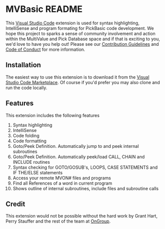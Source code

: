 # MVBasic README

This [Visual Studio Code](https://code.visualstudio.com/) extension is used for syntax highlighting, IntelliSense and program formating for PickBasic code development. We hope this project to sparks a sense of community involvement and action within the MultiValue and Pick Database space and if that is exciting to you, we'd love to have you help out! Please see our [Contribution Guidelines](www.blah.com) and [Code of Conduct](https://github.com/mvextensions/.github/blob/master/CODE_OF_CONDUCT.md) for more information.

## Installation

The easiest way to use this extension is to download it from the [Visual Studio Code Marketplace](https://marketplace.visualstudio.com/vscode). Of course if you'd prefer you may also clone and run the code locally.

## Features

This extension includes the following features

1. Syntax highlighting
2. IntelliSense
3. Code folding
4. Code formatting
5. Goto/Peek Definition. Automatically jump to and peek internal subroutines
6. Goto/Peek Definition. Automatically peek/load CALL, CHAIN and INCLUDE routines
7. Syntax checking for GOTO/GOSUB's, LOOPS, CASE STATEMENTS and IF THE/ELSE statements
8. Access your remote MVON# files and programs
9. Find all References of a word in current program
10. Shows outline of internal subroutines, include files and subroutine calls

## Credit

This extension would not be possible without the hard work by Grant Hart, Perry Stauffer and the rest of the team at [OnGroup](http://www.ongroup.com).
